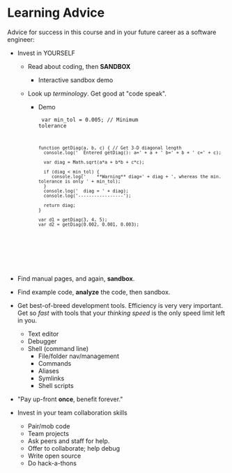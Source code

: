 # Learning Advice
Advice for success in this course and in your future career as a software engineer:

- Invest in YOURSELF

  - Read about coding, then **SANDBOX**
    - Interactive sandbox demo

  - Look up *terminology*. Get good at "code speak".
    - Demo<br>
<code><pre>
          var min_tol = 0.005; // Minimum tolerance

          function getDiag(a, b, c) { // Get 3-D diagonal length
            console.log('  Entered getDiag(): a=' + a + ' b=' + b + ' c=' + c);

            var diag = Math.sqrt(a*a + b*b + c*c);

            if (diag < min_tol) {
               console.log('    **Warning** diag=' + diag + ', whereas the min. tolerance is only ' + min_tol);
            }
            console.log('  diag = ' + diag);
            console.log('-----------------');

            return diag;
          }

          var d1 = getDiag(3, 4, 5);
          var d2 = getDiag(0.002, 0.001, 0.003);
</code></pre>
  - Find manual pages, and again, **sandbox**.

  - Find example code, **analyze** the code, then sandbox.

  - Get best-of-breed development tools. Efficiency is very very important.
    Get so *fast* with tools that your *thinking speed* is the only speed limit left in you.
    - Text editor
    - Debugger
    - Shell (command line)
      - File/folder nav/management
      - Commands
      - Aliases
      - Symlinks
      - Shell scripts

  - "Pay up-front **once**, benefit forever."

- Invest in your team collaboration skills
  - Pair/mob code
  - Team projects
  - Ask peers and staff for help.
  - Offer to collaborate; help debug
  - Write open source
  - Do hack-a-thons
